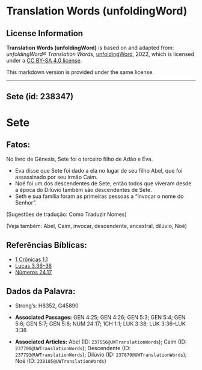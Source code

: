 # Translation Words (unfoldingWord)

## License Information

**Translation Words (unfoldingWord)** is based on and adapted from: _unfoldingWord® Translation Words_, [unfoldingWord](https://unfoldingword.org/utw), 2022, which is licensed under a [CC BY-SA 4.0 license](https://creativecommons.org/licenses/by-sa/4.0/legalcode.en).

This markdown version is provided under the same license.



--------------------------------

## Sete (id: 238347)

Sete
====

Fatos:
------

No livro de Gênesis, Sete foi o terceiro filho de Adão e Eva.

* Eva disse que Sete foi dado a ela no lugar de seu filho Abel, que foi assassinado por seu irmão Caim.
* Noé foi um dos descendentes de Sete, então todos que viveram desde a época do Dilúvio também são descendentes de Sete.
* Seth e sua família foram as primeiras pessoas a “invocar o nome do Senhor”.

(Sugestões de tradução: Como Traduzir Nomes)

(Veja também: Abel, Caim, invocar, descendente, ancestral, dilúvio, Noé)

Referências Bíblicas:
---------------------

* [1 Crônicas 1\.1](https://ref.ly/1Chr1:1)
* [Lucas 3\.36–38](https://ref.ly/Luke3:36-Luke3:38)
* [Números 24\.17](https://ref.ly/Num24:17)

Dados da Palavra:
-----------------

* Strong’s: H8352, G45890

* **Associated Passages:** GEN 4:25; GEN 4:26; GEN 5:3; GEN 5:4; GEN 5:6; GEN 5:7; GEN 5:8; NUM 24:17; 1CH 1:1; LUK 3:38; LUK 3:36–LUK 3:38
* **Associated Articles:** Abel (ID: `237556@UWTranslationWords`); Caim (ID: `237700@UWTranslationWords`); Descendente (ID: `237793@UWTranslationWords`); Dilúvio  (ID: `237879@UWTranslationWords`); Noé (ID: `238185@UWTranslationWords`)

